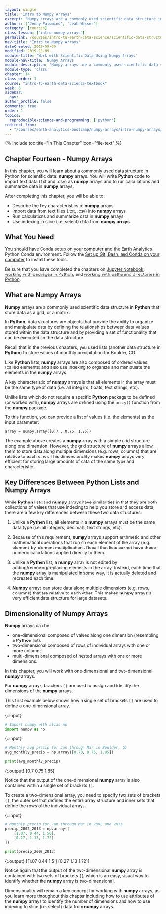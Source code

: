 ```yaml
---
layout: single
title: 'Intro to Numpy Arrays'
excerpt: "Numpy arrays are a commonly used scientific data structure in Python that store data as a grid, or a matrix. Learn about the key characteristics of numpy arrays that make them an efficient data structure for storing and working with large scientific datasets."
authors: ['Jenny Palomino', 'Leah Wasser']
category: [courses]
class-lesson: ['intro-numpy-arrays']
permalink: /courses/intro-to-earth-data-science/scientific-data-structures-python/numpy-arrays/
nav-title: "Intro to Numpy Arrays"
dateCreated: 2019-09-06
modified: 2019-10-09
module-title: 'Work with Scientific Data Using Numpy Arrays'
module-nav-title: 'Numpy Arrays'
module-description: 'Numpy arrays are a commonly used scientific data structure in Python that store data as a grid, or a matrix. Learn how to import data into numpy arrays and how to run calculations, summarize, and select data from numpy arrays.'
module-type: 'class'
chapter: 14
class-order: 1
course: "intro-to-earth-data-science-textbook"
week: 6
sidebar:
  nav:
author_profile: false
comments: true
order: 1
topics:
  reproducible-science-and-programming: ['python']
redirect_from:
  - "/courses/earth-analytics-bootcamp/numpy-arrays/intro-numpy-arrays/"
---
```

{% include toc title="In This Chapter" icon="file-text" %}

<div class='notice--success' markdown="1">

## <i class="fa fa-ship" aria-hidden="true"></i> Chapter Fourteen - Numpy Arrays

In this chapter, you will learn about a commonly used data structure in Python for scientific data: **numpy** arrays. You will write **Python** code to import text data (.txt and .csv) as **numpy** arrays and to run calculations and summarize data in **numpy** arrays.

After completing this chapter, you will be able to:

* Describe the key characteristics of **numpy** arrays.
* Import data from text files (.txt, .csv) into **numpy** arrays. 
* Run calculations and summarize data in **numpy** arrays.
* Use indexing to slice (i.e. select) data from **numpy arrays**.


## <i class="fa fa-check-square-o fa-2" aria-hidden="true"></i> What You Need

You should have Conda setup on your computer and the Earth Analytics Python Conda environment. Follow the <a href="{{ site.url }}/workshops/setup-earth-analytics-python/setup-git-bash-conda/">Set up Git, Bash, and Conda on your computer</a> to install these tools.

Be sure that you have completed the chapters on <a href="{{ site.url }}/courses/intro-to-earth-data-science/open-reproducible-science/jupyter-python/">Jupyter Notebook</a>, <a href="{{ site.url }}/courses/intro-to-earth-data-science/python-code-fundamentals/use-python-packages/">working with packages in Python</a>, and <a href="{{ site.url }}/courses/intro-to-earth-data-science/python-code-fundamentals/work-with-files-directories-paths-in-python/">working with paths and directories in Python</a>.

</div>


## What are Numpy Arrays

**Numpy** arrays are a commonly used scientific data structure in **Python** that store data as a grid, or a matrix.

In **Python**, data structures are objects that provide the ability to organize and manipulate data by defining the relationships between data values stored within the data structure and by providing a set of functionality that can be executed on the data structure. 

Recall that in the previous chapters, you used lists (another data structure in **Python**) to store values of monthly precipitation for Boulder, CO. 

Like **Python** lists, **numpy** arrays are also composed of ordered values (called elements) and also use indexing to organize and manipulate the elements in the **numpy** arrays. 

A key characteristic of **numpy** arrays is that all elements in the array must be the same type of data (i.e. all integers, floats, text strings, etc).

Unlike lists which do not require a specific **Python** package to be defined (or worked with), **numpy** arrays are defined using the `array()` function from the **numpy** package.  

To this function, you can provide a list of values (i.e. the elements) as the input parameter:

`array = numpy.array([0.7 , 0.75, 1.85])`

The example above creates a **numpy** array with a simple grid structure along one dimension. However, the grid structure of **numpy** arrays allow them to store data along multiple dimensions (e.g. rows, columns) that are relative to each other. This dimensionality makes **numpy** arrays very efficient for storing large amounts of data of the same type and characteristic.


## Key Differences Between Python Lists and Numpy Arrays

While **Python** lists and **numpy** arrays have similarities in that they are both collections of values that use indexing to help you store and access data, there are a few key differences between these two data structures:

1. Unlike a **Python** list, all elements in a **numpy** arrays must be the same data type (i.e. all integers, decimals, text strings, etc).

2. Because of this requirement, **numpy** arrays support arithmetic and other mathematical operations that run on each element of the array (e.g. element-by-element multiplication). Recall that lists cannot have these numeric calculations applied directly to them.

3. Unlike a **Python** list, a **numpy** array is not edited by adding/removing/replacing elements in the array. Instead, each time that the **numpy** array is manipulated in some way, it is actually deleted and recreated each time.

4. **Numpy** arrays can store data along multiple dimensions (e.g. rows, columns) that are relative to each other. This makes **numpy** arrays a very efficient data structure for large datasets. 


## Dimensionality of Numpy Arrays 

**Numpy** arrays can be:
* one-dimensional composed of values along one dimension (resembling a **Python** list).
* two-dimensional composed of rows of individual arrays with one or more columns.
* multi-dimensional composed of nested arrays with one or more dimensions. 

In this chapter, you will work with one-dimensional and two-dimensional **numpy** arrays.

For **numpy** arrays, brackets `[]` are used to assign and identify the dimensions of the **numpy** arrays. 

This first example below shows how a single set of brackets `[]` are used to define a one-dimensional array. 

{:.input}
```python
# Import numpy with alias np
import numpy as np
```

{:.input}
```python
# Monthly avg precip for Jan through Mar in Boulder, CO
avg_monthly_precip = np.array([0.70, 0.75, 1.85])

print(avg_monthly_precip)
```

{:.output}
    [0.7  0.75 1.85]



Notice that the output of the one-dimensional **numpy** array is also contained within a single set of brackets `[]`.

To create a two-dimensional array, you need to specify two sets of brackets `[]`, the outer set that defines the entire array structure and inner sets that define the rows of the individual arrays.

{:.input}
```python
# Monthly precip for Jan through Mar in 2002 and 2013
precip_2002_2013 = np.array([
    [1.07, 0.44, 1.50],
    [0.27, 1.13, 1.72]
])

print(precip_2002_2013)
```

{:.output}
    [[1.07 0.44 1.5 ]
     [0.27 1.13 1.72]]



Notice again that the output of the two-dimensional **numpy** array is contained with two sets of brackets `[]`, which is an easy, visual way to identify whether the **numpy** array is two-dimensional. 

Dimensionality will remain a key concept for working with **numpy** arrays, as you learn more throughout this chapter including how to use attributes of the **numpy** arrays to identify the number of dimensions and how to use indexing to slice (i.e. select) data from **numpy** arrays.
